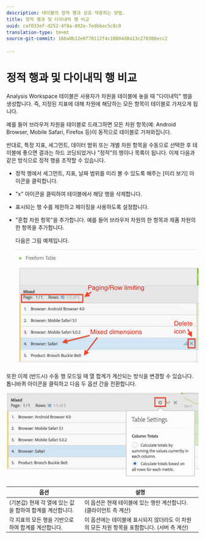 ```yaml
---
description: 테이블의 정적 행과 상호 작용하는 방법.
title: 정적 행과 및 다이내믹 행 비교
uuid: caf033ef-d252-4f8a-802e-7edbbac5c8c0
translation-type: tm+mt
source-git-commit: 16ba0b12e0f70112f4c10804d0a13c278388ecc2

---
```



# 정적 행과 및 다이내믹 행 비교

Analysis Workspace 테이블은 사용자가 차원을 테이블에 놓을 때 &quot;다이내믹&quot; 행을 생성합니다. 즉, 지정된 지표에 대해 차원에 해당하는 모든 항목이 테이블로 가져오게 됩니다.

예를 들어 브라우저 차원을 테이블로 드래그하면 모든 차원 항목(예: Android Browser, Mobile Safari, Firefox 등)이 동적으로 테이블로 가져와집니다.

반대로, 특정 지표, 세그먼트, 데이터 범위 또는 개별 차원 항목을 수동으로 선택한 후 테이블에 좋으면 결과는 하드 코딩되었거나 &quot;정적&quot;의 행이나 목록이 됩니다. 이제 다음과 같은 방식으로 정적 행을 조작할 수 있습니다.

* 정적 행에서 세그먼트, 지표, 날짜 범위를 미리 볼 수 있도록 해주는 [미리 보기] 아이콘을 클릭합니다.
* &quot;x&quot; 아이콘을 클릭하여 테이블에서 해당 행을 삭제합니다.
* 표시되는 행 수를 제한하고 페이징을 사용하도록 설정합니다.
* &quot;혼합 차원 항목&quot;을 추가합니다. 예를 들어 브라우저 차원의 한 항목과 제품 차원의 한 항목을 추가합니다.

   다음은 그림 예제입니다.

   ![](assets/static_rows.png)

또한 이제 (반드시) 수동 행 모드일 때 열 합계가 계산되는 방식을 변경할 수 있습니다. 톱니바퀴 아이콘을 클릭하고 다음 두 옵션 간을 전환합니다.

![](assets/column-totals.png)

| 옵션 | 설명 |
|---|---|
| (기본값) 현재 각 열에 있는 값을 합하여 합계를 계산합니다. | 이 옵션은 현재 테이블에 있는 행만 계산합니다. (클라이언트 측 계산) |
| 각 지표의 모든 행을 기반으로 하여 합계를 계산합니다. | 이 옵션에는 테이블에 표시되지 않더라도 이 차원의 모든 차원 항목을 포함합니다. (서버 측 계산) |

